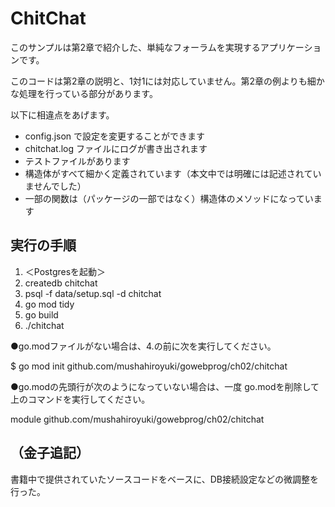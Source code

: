 # ChitChat

このサンプルは第2章で紹介した、単純なフォーラムを実現するアプリケーションです。

このコードは第2章の説明と、1対1には対応していません。第2章の例よりも細かな処理を行っている部分があります。

以下に相違点をあげます。

* config.json で設定を変更することができます
* chitchat.log ファイルにログが書き出されます
* テストファイルがあります
* 構造体がすべて細かく定義されています（本文中では明確には記述されていませんでした）
* 一部の関数は（パッケージの一部ではなく）構造体のメソッドになっています

## 実行の手順

1. ＜Postgresを起動＞
2. createdb chitchat
3. psql -f data/setup.sql -d chitchat
4. go mod tidy
5. go build
6. ./chitchat

●go.modファイルがない場合は、4.の前に次を実行してください。

 $ go mod init github.com/mushahiroyuki/gowebprog/ch02/chitchat

●go.modの先頭行が次のようになっていない場合は、一度 go.modを削除して上のコマンドを実行してください。

module github.com/mushahiroyuki/gowebprog/ch02/chitchat

## （金子追記）

書籍中で提供されていたソースコードをベースに、DB接続設定などの微調整を行った。
